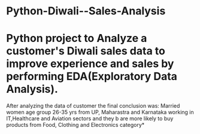 # Python-Diwali--Sales-Analysis
# Python project to Analyze a customer's Diwali sales data to improve experience and sales by performing EDA(Exploratory Data Analysis).
After analyzing the data of customer the final conclusion was:
Married women age group 26-35 yrs from UP,  Maharastra and Karnataka working in IT,Healthcare and Aviation sectors and they b are more likely to buy products from Food, Clothing and Electronics category*
